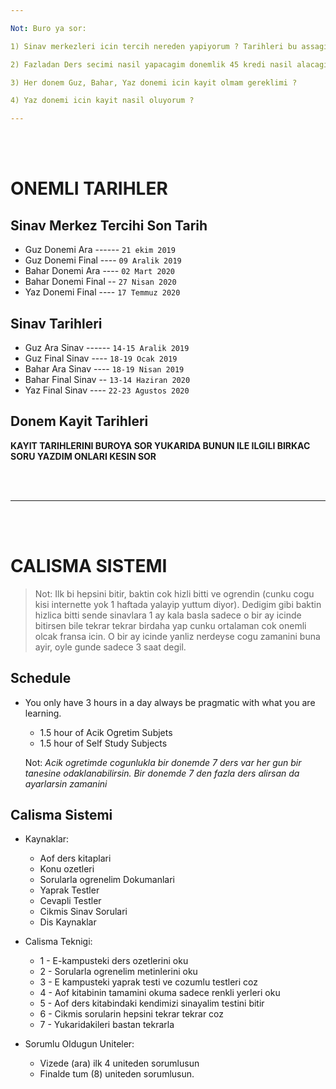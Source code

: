 ```yaml
---

Not: Buro ya sor:

1) Sinav merkezleri icin tercih nereden yapiyorum ? Tarihleri bu assagidakiler midir ?

2) Fazladan Ders secimi nasil yapacagim donemlik 45 kredi nasil alacagim ?

3) Her donem Guz, Bahar, Yaz donemi icin kayit olmam gereklimi ? 

4) Yaz donemi icin kayit nasil oluyorum ?

---
```


<br>
<br>

# ONEMLI TARIHLER

## Sinav Merkez Tercihi Son Tarih

- Guz Donemi Ara ------ `21 ekim 2019`
- Guz Donemi Final ---- `09 Aralik 2019`
- Bahar Donemi Ara ---- `02 Mart 2020`
- Bahar Donemi Final -- `27 Nisan 2020`
- Yaz Donemi Final ---- `17 Temmuz 2020`

## Sinav Tarihleri

- Guz Ara Sinav ------ `14-15 Aralik 2019`
- Guz Final Sinav ---- `18-19 Ocak 2019`
- Bahar Ara Sinav ---- `18-19 Nisan 2019`
- Bahar Final Sinav -- `13-14 Haziran 2020`
- Yaz Final Sinav ---- `22-23 Agustos 2020`

## Donem Kayit Tarihleri

**KAYIT TARIHLERINI BUROYA SOR YUKARIDA BUNUN ILE ILGILI BIRKAC SORU YAZDIM ONLARI KESIN SOR**

<br>
<br>

---

<br>
<br>

# CALISMA SISTEMI

> Not: Ilk bi hepsini bitir, baktin cok hizli bitti ve ogrendin (cunku cogu kisi internette yok 1 haftada yalayip yuttum diyor). Dedigim gibi baktin hizlica bitti sende sinavlara 1 ay kala basla sadece o bir ay icinde bitirsen bile tekrar tekrar birdaha yap cunku ortalaman cok onemli olcak fransa icin. O bir ay icinde yanliz nerdeyse cogu zamanini buna ayir, oyle gunde sadece 3 saat degil.

## Schedule

- You only have 3 hours in a day always be pragmatic with what you are learning. 
  - 1.5 hour of Acik Ogretim Subjets
  - 1.5 hour of Self Study Subjects
  
  Not: *Acik ogretimde cogunlukla bir donemde 7 ders var her gun bir tanesine odaklanabilirsin. Bir donemde 7 den fazla ders alirsan da ayarlarsin zamanini*
  
## Calisma Sistemi

- Kaynaklar:
  - Aof ders kitaplari
  - Konu ozetleri
  - Sorularla ogrenelim Dokumanlari
  - Yaprak Testler
  - Cevapli Testler
  - Cikmis Sinav Sorulari
  - Dis Kaynaklar
  
- Calisma Teknigi:
  - 1 - E-kampusteki ders ozetlerini oku
  - 2 - Sorularla ogrenelim metinlerini oku
  - 3 - E kampusteki yaprak testi ve cozumlu testleri coz
  - 4 - Aof kitabinin tamamini okuma sadece renkli yerleri oku
  - 5 - Aof ders kitabindaki kendimizi sinayalim testini bitir
  - 6 - Cikmis sorularin hepsini tekrar tekrar coz
  - 7 - Yukaridakileri bastan tekrarla
  
- Sorumlu Oldugun Uniteler:
  - Vizede (ara) ilk 4 uniteden sorumlusun
  - Finalde tum (8) uniteden sorumlusun.
